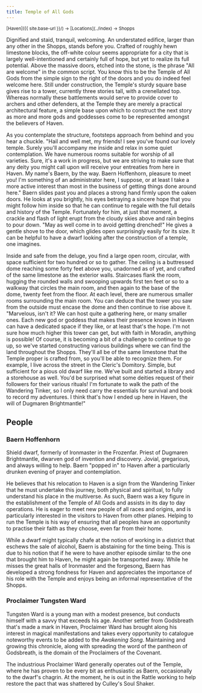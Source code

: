 ```yaml
---
title: Temple of All Gods
---
```


<span style="font-size:smaller;">
  [Haven]({{ site.base-url }}/) -> [Locations](../index) -> Shopps
</span>

Dignified and staid, tranquil, welcoming.  An understated edifice, larger than any other in the Shopps, stands before you.  Crafted of roughly hewn limestone blocks, the off-white colour seems appropriate for a city that is largely well-intentioned and certainly full of hope, but yet to realize its full potential.  Above the massive doors, etched into the stone, is the phrase "All are welcome" in the common script.  You know this to be the Temple of All Gods from the simple sign to the right of the doors and you do indeed feel welcome here.  Still under construction, the Temple's sturdy square base gives rise to a tower, currently three stories tall, with a crenellated top.  Whereas normally these battlements would serve to provide cover to archers and other defenders, at the Temple they are merely a practical architectural feature, a simple base upon which to construct the next story as more and more gods and goddesses come to be represented amongst the believers of Haven.

As you contemplate the structure, footsteps approach from behind and you hear a chuckle.  "Hail and well met, my friends!  I see you've found our lovely temple.  Surely you'll accompany me inside and relax in some quiet contemplation.  We have numerous rooms suitable for worship of all varieties.  Sure, it's a work in progress, but we are striving to make sure that any deity you might call upon will receive your entreaties from here in Haven.  My name's Baern, by the way.  Baern Hoffenhorn, pleasure to meet you!  I'm something of an administrator here, I suppose, or at least I take a more active interest than most in the business of getting things done around here."  Baern slides past you and places a strong hand firmly upon the oaken doors.  He looks at you brightly, his eyes betraying a sincere hope that you might follow him inside so that he can continue to regale with the full details and history of the Temple.  Fortunately for him, at just that moment, a crackle and flash of light erupt from the cloudy skies above and rain begins to pour down.  "May as well come in to avoid getting drenched!"  He gives a gentle shove to the door, which glides open surprisingly easily for its size.  It can be helpful to have a dwarf looking after the construction of a temple, one imagines.

Inside and safe from the deluge, you find a large open room, circular, with space sufficient for two hundred or so to gather.  The ceiling is a buttressed dome reaching some forty feet above you, unadorned as of yet, and crafted of the same limestone as the exterior walls.  Staircases flank the room, hugging the rounded walls and swooping upwards first ten feet or so to a walkway that circles the main room, and then again to the base of the dome, twenty feet from the floor.  At each level, there are numerous smaller rooms surrounding the main room.  You can deduce that the tower you saw from the outside must encase the dome and then continue to rise above it.  "Marvelous, isn't it?  We can host quite a gathering here, or many smaller ones.  Each new god or goddess that makes their presence known in Haven can have a dedicated space if they like, or at least that's the hope.  I'm not sure how much higher this tower can get, but with faith in Moradin, anything is possible!  Of course, it is becoming a bit of a challenge to continue to go up, so we've started constructing various buildings where we can find the land throughout the Shopps.  They'll all be of the same limestone that the Temple proper is crafted from, so you'll be able to recognize them.  For example, I live across the street in the Cleric's Domitory.  Simple, but sufficient for a pious old dwarf like me.  We've built and started a library and a storehouse as well.  You'd be surprised what some deities request of their followers for their various rituals!  I'm fortunate to walk the path of the Wandering Tinker, so I only need carry the essentials for survival and book to record my adventures.  I think that's how I ended up here in Haven, the will of Dugmaren Brightmantle!"

## People

### Baern Hoffenhorn

Shield dwarf, formerly of Ironmaster in the Frozenfar.  Priest of Dugmaren Brightmantle, dwarven god of invention and discovery.  Jovial, gregarious, and always willing to help.  Baern "popped in" to Haven after a particularly drunken evening of prayer and contemplation.

He believes that his relocation to Haven is a sign from the Wandering Tinker that he must undertake this journey, both physical and spiritual, to fully understand his place in the multiverse.  As such, Baern was a key figure in the establishment of the Temple of All Gods and assists in its day to day operations.  He is eager to meet new people of all races and origins, and is particularly interested in the visitors to Haven from other planes.  Helping to run the Temple is his way of ensuring that all peoples have an opportunity to practise their faith as they choose, even far from their home.

While a dwarf might typically chafe at the notion of working in a district that eschews the sale of alcohol, Baern is abstaining for the time being.  This is due to his notion that if he were to have another episode similar to the one that brought him to Haven, he might again be transported away.  While he misses the great halls of Ironmaster and the forgesong, Baern has developed a strong fondness for Haven and appreciates the importance of his role with the Temple and enjoys being an informal representative of the Shopps.

### Proclaimer Tungsten Ward

Tungsten Ward is a young man with a modest presence, but conducts himself with a savvy that exceeds his age.  Another settler from Godsbreath that's made a mark in Haven, Proclaimer Ward has brought along his interest in magical manifestations and takes every opportunity to catalogue noteworthy events to be added to the *Awakening Song*.  Maintaining and growing this chronicle, along with spreading the word of the pantheon of Godsbreath, is the domain of the Proclaimers of the Covenant.

The industrious Proclaimer Ward generally operates out of the Temple, where he has proven to be every bit as enthusiastic as Baern, occasionally to the dwarf's chagrin.  At the moment, he is out in the Rattle working to help restore the pact that was shattered by Culley's Soul Shaker.
